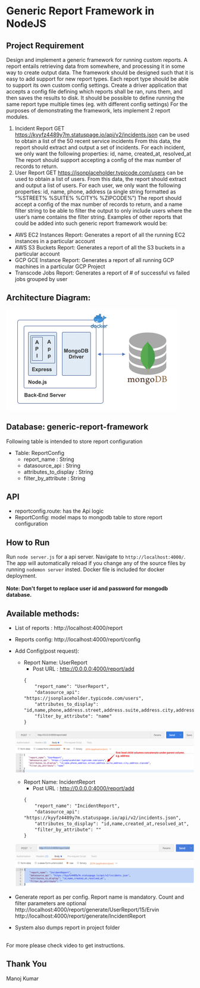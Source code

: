 # Generic Report Framework in NodeJS

## Project Requirement
Design and implement a generic framework for running custom reports. A report entails retrieving data from somewhere, and processing it in some way to create output data. The framework should be designed such that it is easy to add support for new report types. Each report type should be able to support its own custom config settings.
Create a driver application that accepts a config file defining which reports shall be ran, runs them, and then saves the results to disk. It should be possible to define running the same report type multiple times (eg. with different config settings)
For the purposes of demonstrating the framework, lets implement 2 report modules.
1. Incident Report
GET https://kyyfz4489y7m.statuspage.io/api/v2/incidents.json can be used to obtain a list of the 50 recent service incidents
From this data, the report should extract and output a set of incidents. For each incident, we only want the following properties: id, name, created_at, resolved_at
The report should support accepting a config of the max number of records to return.
2. User Report
GET https://jsonplaceholder.typicode.com/users can be used to obtain a list of users.
From this data, the report should extract and output a list of users. For each user, we only want the following properties: id, name, phone, address (a single string formatted as “%STREET% %SUITE% %CITY% %ZIPCODE%”)
The report should accept a config of the max number of records to return, and a name filter string to be able to filter the output to only include users where the user’s name contains the filter string.
Examples of other reports that could be added into such generic report framework would be:
- AWS EC2 Instances Report: Generates a report of all the running EC2 instances in a particular account 
- AWS S3 Buckets Report: Generates a report of all the S3 buckets in a particular account
- GCP GCE Instance Report: Generates a report of all running GCP machines in a particular GCP Project 
- Transcode Jobs Report: Generates a report of # of successful vs failed jobs grouped by user

## Architecture Diagram:
![System Architecture](https://github.com/manojknit/GenericReportFramework-api/raw/master/images/architecture.png)

## Database: generic-report-framework
Following table is intended to store report configuration
* Table: ReportConfig
    * report_name : String
    * datasource_api : String
    * attributes_to_display : String
    * filter_by_attribute : String

## API
* reportconfig.route: has the Api logic
* ReportConfig: model maps to mongodb table to store report configuration

## How to Run
Run `node server.js` for a api server. Navigate to `http://localhost:4000/`. The app will automatically reload if you change any of the source files by running `nodemon server` insted.
Docker file is included for docker deployment.
<br>
<br>
**Note: Don't forget to replace user id and password for mongodb database.**

## Available methods: <br>
   * List of reports : http://localhost:4000/report <br>
   * Reports config: http://localhost:4000/report/config <br>
   * Add Config(post request): <br>
        * Report Name: UserReport
            - Post URL : http://0.0.0.0:4000/report/add
            ```
            {
                "report_name": "UserReport",
                "datasource_api": "https://jsonplaceholder.typicode.com/users",
                "attributes_to_display": "id,name,phone,address.street,address.suite,address.city,address.zipcode",
                "filter_by_attribute": "name"
            }
            ```
        ![UserReport](https://github.com/manojknit/GenericReportFramework-api/raw/master/images/UserReport.png)
        * Report Name: IncidentReport
            - Post URL : http://0.0.0.0:4000/report/add
            ```
            {
                "report_name": "IncidentReport",
                "datasource_api": "https://kyyfz4489y7m.statuspage.io/api/v2/incidents.json",
                "attributes_to_display": "id,name,created_at,resolved_at",
                "filter_by_attribute": ""
            }
            ```
        ![IncidentReport](https://github.com/manojknit/GenericReportFramework-api/raw/master/images/IncidentReport.png)

   * Generate report as per config. Report name is mandatory. Count and filter parameters are optional<br>
        http://localhost:4000/report/generate/UserReport/15/Ervin <br>
        http://localhost:4000/report/generate/IncidentReport<br>
   * System also dumps report in project folder<br>
   <br>
   For more please check video to get instructions.

## Thank You
Manoj Kumar
